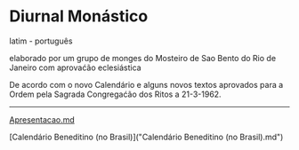 # Diurnal Monástico

latim - português

elaborado por um grupo de monges do Mosteiro de Sao Bento do Rio de Janeiro
com aprovaćão eclesiástica

De acordo com o novo Calendário e alguns novos textos aprovados para a Ordem pela Sagrada Congregaćão dos Ritos a 21-3-1962.

---


 
[Apresentacao.md](./Apresentacao.md)

[Calendário Beneditino (no Brasil)]("Calendário Beneditino (no Brasil).md")

